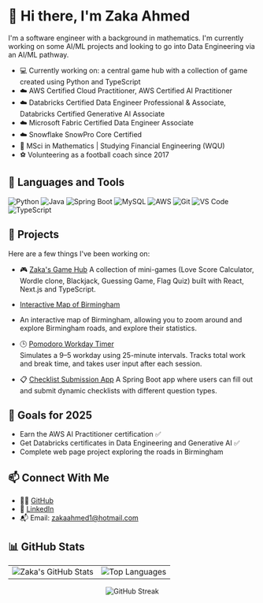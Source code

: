# 👋 Hi there, I'm Zaka Ahmed

I'm a software engineer with a background in mathematics. I'm currently working on some AI/ML projects and looking to go into Data Engineering via an AI/ML pathway.

- 💻 Currently working on: a central game hub with a collection of game created using Python and TypeScript  
- ☁️ AWS Certified Cloud Practitioner, AWS Certified AI Practitioner
- ☁️ Databricks Certified Data Engineer Professional & Associate, Databricks Certified Generative AI Associate
- ☁️ Microsoft Fabric Certified Data Engineer Associate
- ☁️ Snowflake SnowPro Core Certified
- 🧠 MSci in Mathematics | Studying Financial Engineering (WQU)  
- ⚽ Volunteering as a football coach since 2017  

## 🧰 Languages and Tools

![Python](https://img.shields.io/badge/-Python-05122A?style=flat&logo=python)
![Java](https://img.shields.io/badge/-Java-007396?style=flat&logo=java)
![Spring Boot](https://img.shields.io/badge/-Spring%20Boot-6DB33F?style=flat&logo=springboot)
![MySQL](https://img.shields.io/badge/-MySQL-4479A1?style=flat&logo=mysql)
![AWS](https://img.shields.io/badge/-AWS-232F3E?style=flat&logo=amazonaws)
![Git](https://img.shields.io/badge/-Git-F05032?style=flat&logo=git)
![VS Code](https://img.shields.io/badge/-VS%20Code-007ACC?style=flat&logo=visualstudiocode)
![TypeScript](https://img.shields.io/badge/-TypeScript-3178C6?style=flat&logo=typescript)

## 🔗 Projects

Here are a few things I've been working on:

- 🎮 [Zaka's Game Hub](https://zaka-game-central.vercel.app/)
  A collection of mini-games (Love Score Calculator, Wordle clone, Blackjack, Guessing Game, Flag Quiz) built with React, Next.js and TypeScript.

- [Interactive Map of Birmingham](https://github.com/zakaahmed1/clean-brum)
- An interactive map of Birmingham, allowing you to zoom around and explore Birmingham roads, and explore their statistics.

- 🕒 [Pomodoro Workday Timer](https://github.com/zakaahmed1/pomodoro-timer)  
  Simulates a 9–5 workday using 25-minute intervals. Tracks total work and break time, and takes user input after each session.

- 📋 [Checklist Submission App](https://github.com/MysticDodo/CACSChecklist)
  A Spring Boot app where users can fill out and submit dynamic checklists with different question types.

## 🚀 Goals for 2025

- Earn the AWS AI Practitioner certification :white_check_mark:
- Get Databricks certificates in Data Engineering and Generative AI ✅
- Complete web page project exploring the roads in Birmingham

## 📫 Connect With Me

- 🧑‍💻 [GitHub](https://github.com/zakaahmed1)
- 📝 [LinkedIn](https://www.linkedin.com/in/zakaahmed1/)  
- 📬 Email: zakaahmed1@hotmail.com

## 📊 GitHub Stats

<table>
  <tr>
    <td>
      <img src="https://github-readme-stats.vercel.app/api?username=zakaahmed1&show_icons=true&theme=tokyonight&hide_border=true" alt="Zaka's GitHub Stats" />
    </td>
    <td>
      <img src="https://github-readme-stats.vercel.app/api/top-langs/?username=zakaahmed1&layout=compact&theme=tokyonight&hide_border=true" alt="Top Languages" />
    </td>
  </tr>
</table>

<p align="center">
  <img src="https://streak-stats.demolab.com?user=zakaahmed1&theme=tokyonight&hide_border=true" alt="GitHub Streak" />
</p>
